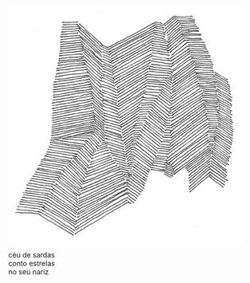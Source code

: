 ![haikai_illustration](../images/haikai/04.png "Ilustração: Elder Martins (2017)")

céu de sardas<br/>
conto estrelas<br/>
no seu nariz
